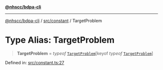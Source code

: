 [**@nhscc/bdpa-cli**](../../../README.md)

***

[@nhscc/bdpa-cli](../../../README.md) / [src/constant](../README.md) / TargetProblem

# Type Alias: TargetProblem

> **TargetProblem** = *typeof* [`TargetProblem`](../variables/TargetProblem.md)\[keyof *typeof* [`TargetProblem`](../variables/TargetProblem.md)\]

Defined in: [src/constant.ts:27](https://github.com/nhscc/bdpa-cli/blob/cc06230b8b3c4bd28c3da1903ce886e7c819a1ce/src/constant.ts#L27)
